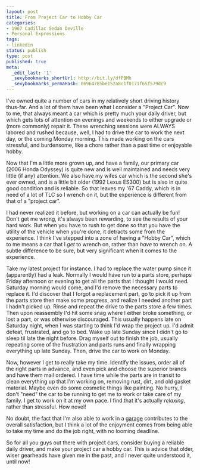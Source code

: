 ```yaml
---
layout: post
title: From Project Car to Hobby Car
categories:
- 1967 Cadillac Sedan Deville
- Personal Expressions
tags:
- linkedin
status: publish
type: post
published: true
meta:
  _edit_last: '1'
  _sexybookmarks_shortUrl: http://bit.ly/dfPBMh
  _sexybookmarks_permaHash: 06964785be152a8c1f0171f65f579dc9
---
```

I've owned quite a number of cars in my relatively short driving history thus-far.  And a lot of them have been what I consider a "Project Car".  Now to me, that always meant a car which is pretty much your daily driver, but which gets lots of attention on evenings and weekends to either upgrade or (more commonly) repair it.  These wrenching sessions were ALWAYS labored and rushed because, well, I had to drive the car to work the next day, or the coming Monday morning.  This made working on the cars stressful, and burdensome, like a chore rather than a past time or enjoyable hobby.

Now that I'm a little more grown up, and have a family, our primary car (2006 Honda Odyssey) is quite new and is well maintained and needs very little (if any) attention.  We also have my wifes car which is the second she's ever owned, and is a little bit older (1992 Lexus ES300) but is also in quite good condition and is reliable.  So that leaves my '67 Caddy, which is in need of a lot of TLC so I wrench on it, but the experience is different from that of a "project car".

I had never realized it before, but working on a car can actually be fun!  Don't get me wrong, it's always been rewarding, to see the results of your hard work.  But when you have to rush to get done so that you have the utility of the vehicle when you're done, it detracts some from the experience.  I think I've stepped into a zone of having a "Hobby Car", which to me means a car that I <em>get</em> to wrench on, rather than <em>have</em> to wrench on.  A subtle difference to be sure, but very significant when it comes to the experience.

Take my latest project for instance.  I had to replace the water pump since it (apparently) had a leak.  Normally I would have run to a parts store, perhaps Friday afternoon or evening to get all the parts that I thought I would need.  Saturday morning would come, and I'd remove the necessary parts to replace it.  I'd discover that I forgot a replacement part, go to pick it up from the parts store then make some progress, and realize I needed another part I hadn't picked up.  Rinse and repeat the drive to the parts store a few times.  Then upon reassembly I'd hit some snag where I either broke something, or lost a part, or was otherwise discouraged.  This usually happens late on Saturday night, when I was starting to think I'd wrap the project up.  I'd admit defeat, frustrated, and go to bed.  Wake up late Sunday since I didn't go to sleep til late the night before.  Drag myself out to finish the job, usually repeating some of the frustration and parts runs and finally wrapping everything up late Sunday.  Then, drive the car to work on Monday.

Now, however I get to really take my time.  Identify the issues, order all of the right parts in advance, and even pick and choose the superior brands and have them mail ordered.  I have time while the parts are in transit to clean everything up that I'm working on, removing rust, dirt, and old gasket material.  Maybe even do some cosmetic things like painting.  No hurry, I don't "need" the car to be running to get me to work or take care of my family.  I get to work on it at my own pace.  I find that it's actually <em>relaxing</em>, rather than stressful.  How novel!

No doubt, the fact that I'm also able to work in a <a href="http://www.nslms.com/2009/11/06/caveman-instincts/">garage</a> contributes to the overall satisfaction, but I think a lot of the enjoyment comes from being able to take my time and do the job right, with no looming deadline.

So for all you guys out there with project cars, consider buying a reliable daily driver, and make your project car a hobby car.  This is advice that older, wiser gearheads have given me in the past, and I never quite understood it, until now!

